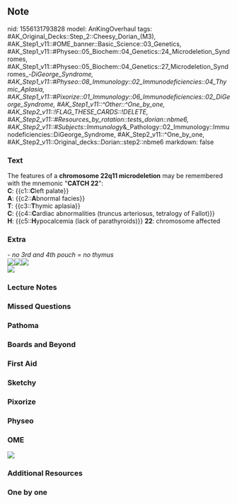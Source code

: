## Note
nid: 1556131793828
model: AnKingOverhaul
tags: #AK_Original_Decks::Step_2::Cheesy_Dorian_(M3), #AK_Step1_v11::#OME_banner::Basic_Science::03_Genetics, #AK_Step1_v11::#Physeo::05_Biochem::04_Genetics::24_Microdeletion_Syndromes, #AK_Step1_v11::#Physeo::05_Biochem::04_Genetics::27_Microdeletion_Syndromes_-_DiGeorge_Syndrome, #AK_Step1_v11::#Physeo::08_Immunology::02_Immunodeficiencies::04_Thymic_Aplasia, #AK_Step1_v11::#Pixorize::01_Immunology::06_Immunodeficiencies::02_DiGeorge_Syndrome, #AK_Step1_v11::^Other::^One_by_one, #AK_Step2_v11::!FLAG_THESE_CARDS::!DELETE, #AK_Step2_v11::#Resources_by_rotation::tests_dorian::nbme6, #AK_Step2_v11::#Subjects::Immunology_&_Pathology::02_Immunology::Immunodeficiencies::DiGeorge_Syndrome, #AK_Step2_v11::^One_by_one, #AK_Step2_v11::Original_decks::Dorian::step2::nbme6
markdown: false

### Text
<div>
  The features of a <b>chromosome 22q11 microdeletion</b> may be
  remembered with the mnemonic "<b>CATCH 22</b>":
</div>
<div>
  <b>C</b>: {{c1::<b>C</b>left palate}}
</div>
<div>
  <b>A</b>: {{c2::<b>A</b>bnormal facies}}
</div>
<div>
  <b>T</b>: {{c3::<b>T</b>hymic aplasia}}
</div>
<div>
  <b>C</b>: {{c4::<b>C</b>ardiac abnormalities (truncus arteriosus,
  tetralogy of Fallot)}}
</div>
<div>
  <b>H</b>: {{c5::<b>H</b>ypocalcemia (lack of parathyroids)}}
  <b>22</b>: chromosome affected
</div>

### Extra
<div>
  <i>- no 3rd and 4th pouch = no thymus</i>
</div>
<div>
  <div><img src="paste-185856119799809.jpg"><img src=
  "digeorgee.png"><img src="paste-407210144301059%20(1).jpg"></div>
</div>
<div><img src="paste-142657338736641.jpg"></div>

### Lecture Notes


### Missed Questions


### Pathoma


### Boards and Beyond


### First Aid


### Sketchy


### Pixorize


### Physeo


### OME
<div class="ome-widget">
  <a href="https://onlinemeded.org/spa/genetics?ref=anki"><img src=
  "_OME_AnkiFlashcards_Topic_4.png"></a>
</div>

### Additional Resources


### One by one

